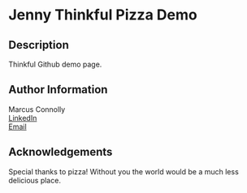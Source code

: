# Jenny Thinkful Pizza Demo

## Description
Thinkful Github demo page.

## Author Information
Marcus Connolly  
[LinkedIn](www.linkedin.com/in/marcus-connolly-web)  
[Email](mailto:mnjconnolly@gmail.com)

## Acknowledgements
Special thanks to pizza! Without you the world would be a much less delicious place.

